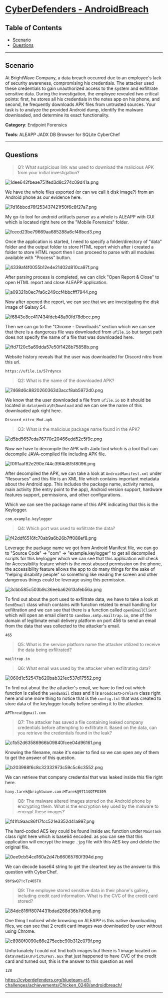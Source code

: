 # [CyberDefenders - AndroidBreach](https://cyberdefenders.org/blueteam-ctf-challenges/androidbreach/)
## Table of Contents

- [Scenario](#scenario)
- [Questions](#questions)

* * *
## Scenario
At BrightWave Company, a data breach occurred due to an employee's lack of security awareness, compromising his credentials. The attacker used these credentials to gain unauthorized access to the system and exfiltrate sensitive data. During the investigation, the employee revealed two critical points: first, he stores all his credentials in the notes app on his phone, and second, he frequently downloads APK files from untrusted sources. Your task is to analyze the provided Android dump, identify the malware downloaded, and determine its exact functionality.

**Category**: Endpoint Forensics

**Tools**:
ALEAPP
JADX
DB Browser for SQLite
CyberChef

* * *
## Questions
>Q1: What suspicious link was used to download the malicious APK from your initial investigation?

![1dee642fbeae751fed3d8c274c09d41a.png](/resources/1dee642fbeae751fed3d8c274c09d41a.png)

We have the whole files exported (or can we call it disk image?) from an Android phone as our evidence here.

![7d16bbcd76f253437421f50f6c8f27a7.png](/resources/7d16bbcd76f253437421f50f6c8f27a7.png)

My go-to tool for android artifacts parser as a whole is ALEAPP with GUI which is located right here on the "Mobile Forensics" folder.

![fcecd23be79669aa685288a6cf48bcd3.png](/resources/fcecd23be79669aa685288a6cf48bcd3.png)

Once the application is started, I need to specify a folder/directory of "data" folder and the output folder to store HTML report which after i created a folder to store HTML report then I can proceed to parse with all modules available with "Process" button.

![4339af4f0055b12e4e21402d810ca97f.png](/resources/4339af4f0055b12e4e21402d810ca97f.png)

After parsing process is completed, we can click "Open Report & Close" to open HTML report and close ALEAPP application.

![a09321b0ec7fa6c249ccf4bbcfff7944.png](/resources/a09321b0ec7fa6c249ccf4bbcfff7944.png)

Now after opened the report, we can see that we are investigating the disk image of Galaxy S4.

![f6843e8cc417434fdeb48a90fd78dbcc.png](/resources/f6843e8cc417434fdeb48a90fd78dbcc.png)

Then we can go to the "Chrome - Downloads" section which we can see that there is a dangerous file was downloaded from `ufile.io` but target path does not specify the name of a file that was downloaded here.

![ffd7120c5a69dda57e50f1428b75858b.png](/resources/ffd7120c5a69dda57e50f1428b75858b.png)

Website history reveals that the user was downloaded for Discord nitro from this url.

```
https://ufile.io/57rdyncx
```

>Q2: What is the name of the downloaded APK?

![7468d6c8820260363d3accf8ab5972d0.png](/resources/7468d6c8820260363d3accf8ab5972d0.png)

We know that the user downloaded a file from `ufile.io` so it should be located in `data\media\0\Download` and we can see the name of this downloaded apk right here.

```
Discord_nitro_Mod.apk
```

>Q3: What is the malicious package name found in the APK?

![d5bd5657cda76770c20466edd52c5f9c.png](/resources/d5bd5657cda76770c20466edd52c5f9c.png)

Now we have to decompile the APK with Jadx tool which is a tool that can decompile JAVA-compiled file including APK file.

![f0fffaaf82e290e744c39f4d8f5f8096.png](/resources/f0fffaaf82e290e744c39f4d8f5f8096.png)

After decompiled the APK, we can take a look at `AndroidManifest.xml` under "Resourses" and this file is an XML file which contains important metadata about the Android app. This includes the package name, activity names, main activity (the entry point to the app), Android version support, hardware features support, permissions, and other configurations. 

Which we can see the package name of this APK indicating that this is the Keylogger.

```
com.example.keylogger
```

>Q4: Which port was used to exfiltrate the data?

![f42ddf6516fc70ab9a6b26b7ff088ef8.png](/resources/f42ddf6516fc70ab9a6b26b7ff088ef8.png)

Leverage the package name we got from Android Manifest file, we can go to "Source Code" -> "com" -> "example.keylogger" to get all decompiled scripts for this keylogger which we can see that this application will check for Accessibility feature which is the most abused permission on the phone, the accessibility feature allows the app to do many things for the sake of "helping disability people" so something like reading the screen and other dangerous things could be leverage using this permission.

![3cbb585c503b9c36eeba62613afeb56a.png](/resources/3cbb585c503b9c36eeba62613afeb56a.png)

To find out about the port used to exfiltrate data, we have to take a look at `SendEmail` class which contains with function related to email handling for exfiltration and we can see that there is a function called `openEmailClient` which will open an email client to `sandbox.smtp.mailtrap.io`, one of the domain of legitimate email delivery platform on port 456 to send an email from the data that was collected to the attacker's email.

```
465
```

>Q5: What is the service platform name the attacker utilized to receive the data being exfiltrated?
```
mailtrap.io
```

>Q6: What email was used by the attacker when exfiltrating data?

![060d1c52547b620bab321ec537d17552.png](/resources/060d1c52547b620bab321ec537d17552.png)

To find out about the the attacker's email, we have to find out which function is called the `SendEmail` class and it is `BroadcastForAlarm` class right here and one more thing to notice that is the `config.txt` that was created to store data of the keylogger locally before sending it to the attacker.

```
APThreat@gmail.com
```

>Q7: The attacker has saved a file containing leaked company credentials before attempting to exfiltrate it. Based on the data, can you retrieve the credentials found in the leak?

![c1b52d63586966b09840fcee04d96161.png](/resources/c1b52d63586966b09840fcee04d96161.png)

Knowing the filename, make it's easier to find so we can open any of them to get the answer of this question.  

![b203988f6c8c32332973c59c5c6c3552.png](/resources/b203988f6c8c32332973c59c5c6c3552.png)

We can retrieve that company credential that was leaked inside this file right here.

```
hany.tarek@brightwave.com:HTarek@9711$QTPO309
```

>Q8: The malware altered images stored on the Android phone by encrypting them. What is the encryption key used by the malware to encrypt these images?

![f41fc9aac86f17fcc521e3352d41a997.png](/resources/f41fc9aac86f17fcc521e3352d41a997.png)

The hard-coded AES key could be found inside `ENC` function under `MainTask` class right here which is base64 encoded. as you can see that this application will encrypt the image `.jpg` file with this AES key and delete the original file.

![0ee9cb54cd160a2d47b66065760f394d.png](/resources/0ee9cb54cd160a2d47b66065760f394d.png)

We can decode base64 string to get the cleartext key as the answer to this question with CyberChef.

```
9bY$wQ7!cTz465TX
```

>Q9: The employee stored sensitive data in their phone's gallery, including credit card information. What is the CVC of the credit card stored?

![84dc816ff8074431bdad268d36b7d0b8.png](/resources/84dc816ff8074431bdad268d36b7d0b8.png)

One thing I noticed while browsing on ALEAPP is this native downloading files, we can see that 2 credit card images was downloaded by user without using Chrome. 

![c8980f0090e66e275ecbc90b312c079f.png](/resources/c8980f0090e66e275ecbc90b312c079f.png)

Unfortunately I could not find both images but there is 1 image located on `data\media\0\Pictures\.aux` that just happened to have CVC of the credit card and turned out, this is the answer to this question as well

```
128
```

https://cyberdefenders.org/blueteam-ctf-challenges/achievements/Chicken_0248/androidbreach/ 
* * *
